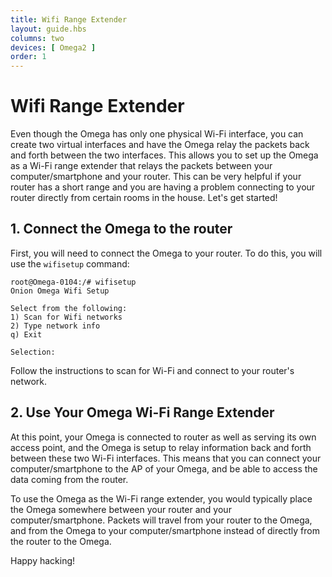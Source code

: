 ```yaml
---
title: Wifi Range Extender
layout: guide.hbs
columns: two
devices: [ Omega2 ]
order: 1
---
```


# Wifi Range Extender

[//]: # (explanation of what a wifi range extender does/is)

[//]: # (illustration)

Even though the Omega has only one physical Wi-Fi interface, you can create two virtual interfaces and have the Omega relay the packets back and forth between the two interfaces. This allows you to set up the Omega as a Wi-Fi range extender that relays the packets between your computer/smartphone and your router. This can be very helpful if your router has a short range and you are having a problem connecting to your router directly from certain rooms in the house. Let's get started!

## 1. Connect the Omega to the router

First, you will need to connect the Omega to your router. To do this, you will use the `wifisetup` command:

```
root@Omega-0104:/# wifisetup
Onion Omega Wifi Setup

Select from the following:
1) Scan for Wifi networks
2) Type network info
q) Exit

Selection:
```

Follow the instructions to scan for Wi-Fi and connect to your router's network.

[//]: # (section on making sure the firewall forwards STA->AP)

## 2. Use Your Omega Wi-Fi Range Extender

At this point, your Omega is connected to router as well as serving its own access point, and the Omega is setup to relay information back and forth between these two Wi-Fi interfaces. This means that you can connect your computer/smartphone to the AP of your Omega, and be able to access the data coming from the router.

To use the Omega as the Wi-Fi range extender, you would typically place the Omega somewhere between your router and your computer/smartphone. Packets will travel from your router to the Omega, and from the Omega to your computer/smartphone instead of directly from the router to the Omega.

Happy hacking!
